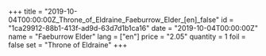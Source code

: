+++
title = "2019-10-04T00:00:00Z_Throne_of_Eldraine_Faeburrow_Elder_[en]_false"
id = "1ca29912-88b1-413f-ad9d-63d7d1b1ca16"
date = "2019-10-04T00:00:00Z"
name = "Faeburrow Elder"
lang = ["en"]
price = "2.05"
quantity = 1
foil = false
set = "Throne of Eldraine"
+++
